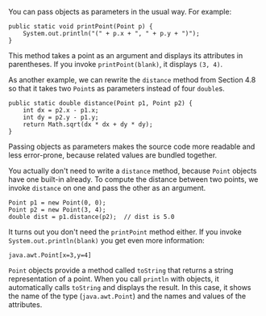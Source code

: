 You can pass objects as parameters in the usual way.
For example:

```code
public static void printPoint(Point p) {
    System.out.println("(" + p.x + ", " + p.y + ")");
}
```

This method takes a point as an argument and displays its attributes in parentheses.
If you invoke `printPoint(blank)`, it displays `(3, 4)`.

As another example, we can rewrite the `distance` method from Section 4.8 so that it takes two `Point`s as parameters instead of four `double`s.

```code
public static double distance(Point p1, Point p2) {
    int dx = p2.x - p1.x;
    int dy = p2.y - p1.y;
    return Math.sqrt(dx * dx + dy * dy);
}
```

Passing objects as parameters makes the source code more readable and less error-prone, because related values are bundled together.

You actually don't need to write a `distance` method, because `Point` objects have one built-in already.
To compute the distance between two points, we invoke `distance` on one and pass the other as an argument.

```code
Point p1 = new Point(0, 0);
Point p2 = new Point(3, 4);
double dist = p1.distance(p2);  // dist is 5.0
```

It turns out you don't need the `printPoint` method either.
If you invoke `System.out.println(blank)` you get even more information:

```code
java.awt.Point[x=3,y=4]
```


`Point` objects provide a method called `toString` that returns a string representation of a point.
When you call `println` with objects, it automatically calls `toString` and displays the result.
In this case, it shows the name of the type (`java.awt.Point`) and the names and values of the attributes.